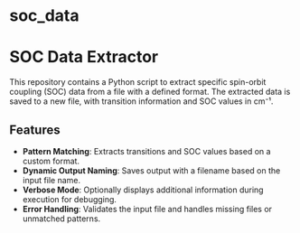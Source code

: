 # soc_data
# SOC Data Extractor

This repository contains a Python script to extract specific spin-orbit coupling (SOC) data from a file with a defined format. The extracted data is saved to a new file, with transition information and SOC values in cm⁻¹.

## Features

- **Pattern Matching**: Extracts transitions and SOC values based on a custom format.
- **Dynamic Output Naming**: Saves output with a filename based on the input file name.
- **Verbose Mode**: Optionally displays additional information during execution for debugging.
- **Error Handling**: Validates the input file and handles missing files or unmatched patterns.


